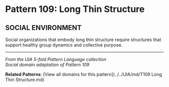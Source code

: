 # Pattern 109: Long Thin Structure

## SOCIAL ENVIRONMENT

Social organizations that embody long thin structure require structures that support healthy group dynamics and collective purpose.

---

*From the UIA 5-fold Pattern Language collection*  
*Social domain adaptation of Pattern 109*

**Related Patterns**: [View all domains for this pattern](../../UIA/md/T109 Long Thin Structure.md)